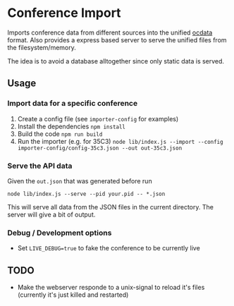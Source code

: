 # Conference Import

Imports conference data from different sources into the unified [ocdata](https://github.com/ocdata/re-data) format. Also provides a express based server to serve the unified files from the filesystem/memory. 

The idea is to avoid a database alltogether since only static data is served. 

## Usage

### Import data for a specific conference

1. Create a config file (see `importer-config` for examples)
2. Install the dependencies `npm install`
3. Build the code `npm run build`
4. Run the importer (e.g. for 35C3) `node lib/index.js --import --config importer-config/config-35c3.json --out out-35c3.json` 

### Serve the API data

Given the `out.json` that was generated before run

`node lib/index.js --serve --pid your.pid -- *.json`

This will serve all data from the JSON files in the current directory. The server will give a bit of output.

### Debug / Development options

- Set `LIVE_DEBUG=true` to fake the conference to be currently live

## TODO

- Make the webserver responde to a unix-signal to reload it's files (currently it's just killed and restarted)

